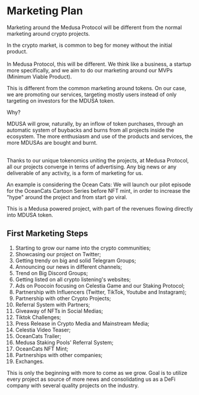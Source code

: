 # Marketing Plan

Marketing around the Medusa Protocol will be different from the normal marketing around crypto projects.&#x20;

In the crypto market, is common to beg for money without the initial product. \
\
In Medusa Protocol, this will be different. We think like a business, a startup more specifically, and we aim to do our marketing around our MVPs (Minimum Viable Product).

This is different from the common marketing around tokens. On our case, we are promoting our services, targeting mostly users instead of only targeting on investors for the MDUSA token.

Why?&#x20;

MDUSA will grow, naturally, by an inflow of token purchases, through an automatic system of buybacks and burns from all projects inside the ecosystem. The more enthusiasm and use of the products and services, the more MDUSAs are bought and burnt.&#x20;

\
Thanks to our unique tokenomics uniting the projects, at Medusa Protocol, all our projects converge in terms of advertising. Any big news or any deliverable of any activity, is a form of marketing for us.

An example is considering the Ocean Cats: We will launch our pilot episode for the OceanCats Cartoon Series before NFT mint, in order to increase the "hype" around the project and from start go viral.

This is a Medusa powered project, with part of the revenues flowing directly into MDUSA token.

## First Marketing Steps

1. Starting to grow our name into the crypto communities;&#x20;
2. Showcasing our project on Twitter;
3. Getting trendy on big and solid Telegram Groups;
4. Announcing our news in different channels;&#x20;
5. Trend on Big Discord Groups;
6. Getting listed on all crypto listening's websites;
7. Ads on Poocoin focusing on Celestia Game and our Staking Protocol;
8. Partnership with Influencers (Twitter, TikTok, Youtube and Instagram);
9. Partnership with other Crypto Projects;
10. Referral System with Partners;
11. Giveaway of NFTs in Social Medias;
12. Tiktok Challenges;
13. Press Release in Crypto Media and Mainstream Media;
14. Celestia Video Teaser;
15. OceanCats Trailer;
16. Medusa Staking Pools' Referral System;
17. OceanCats NFT Mint;
18. Partnerships with other companies;
19. Exchanges.



This is only the beginning with more to come as we grow. Goal is to utilize every project as source of more news and consolidating us as a DeFi company with several quality projects on the industry.&#x20;
